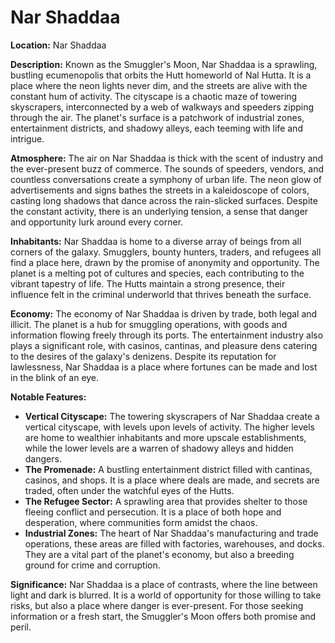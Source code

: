 
# Nar Shaddaa

**Location:** Nar Shaddaa

**Description:** Known as the Smuggler's Moon, Nar Shaddaa is a sprawling, bustling ecumenopolis that orbits the Hutt homeworld of Nal Hutta. It is a place where the neon lights never dim, and the streets are alive with the constant hum of activity. The cityscape is a chaotic maze of towering skyscrapers, interconnected by a web of walkways and speeders zipping through the air. The planet's surface is a patchwork of industrial zones, entertainment districts, and shadowy alleys, each teeming with life and intrigue.

**Atmosphere:** The air on Nar Shaddaa is thick with the scent of industry and the ever-present buzz of commerce. The sounds of speeders, vendors, and countless conversations create a symphony of urban life. The neon glow of advertisements and signs bathes the streets in a kaleidoscope of colors, casting long shadows that dance across the rain-slicked surfaces. Despite the constant activity, there is an underlying tension, a sense that danger and opportunity lurk around every corner.

**Inhabitants:** Nar Shaddaa is home to a diverse array of beings from all corners of the galaxy. Smugglers, bounty hunters, traders, and refugees all find a place here, drawn by the promise of anonymity and opportunity. The planet is a melting pot of cultures and species, each contributing to the vibrant tapestry of life. The Hutts maintain a strong presence, their influence felt in the criminal underworld that thrives beneath the surface.

**Economy:** The economy of Nar Shaddaa is driven by trade, both legal and illicit. The planet is a hub for smuggling operations, with goods and information flowing freely through its ports. The entertainment industry also plays a significant role, with casinos, cantinas, and pleasure dens catering to the desires of the galaxy's denizens. Despite its reputation for lawlessness, Nar Shaddaa is a place where fortunes can be made and lost in the blink of an eye.

**Notable Features:**
- **Vertical Cityscape:** The towering skyscrapers of Nar Shaddaa create a vertical cityscape, with levels upon levels of activity. The higher levels are home to wealthier inhabitants and more upscale establishments, while the lower levels are a warren of shadowy alleys and hidden dangers.
- **The Promenade:** A bustling entertainment district filled with cantinas, casinos, and shops. It is a place where deals are made, and secrets are traded, often under the watchful eyes of the Hutts.
- **The Refugee Sector:** A sprawling area that provides shelter to those fleeing conflict and persecution. It is a place of both hope and desperation, where communities form amidst the chaos.
- **Industrial Zones:** The heart of Nar Shaddaa's manufacturing and trade operations, these areas are filled with factories, warehouses, and docks. They are a vital part of the planet's economy, but also a breeding ground for crime and corruption.

**Significance:** Nar Shaddaa is a place of contrasts, where the line between light and dark is blurred. It is a world of opportunity for those willing to take risks, but also a place where danger is ever-present. For those seeking information or a fresh start, the Smuggler's Moon offers both promise and peril.

